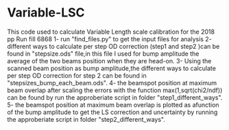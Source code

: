 # Variable-LSC
This code used to calculate Variable Length scale calibration for the 2018 pp Run fill 6868 
1- run "find_files.py" to get the input files for analysis
2- different ways to calculate per step OD correction (step1 and step2 )can be found in "stepsize.ods" file,in this file I used for bump amplitude the average of the two beams position when they are head-on.
3- Using the scanned beam position as bump amplitude,the different ways to calculate per step OD correction for step 2 can be found in "stepsizes_bump_each_beam.ods".
4- the beamspot position at maximum beam overlap after scaling the errors with the function max(1,sqrt(chi2/ndf)) can be found by run the approberiate script in folder "step1_different_ways". 
5- the beamspot position at maximum beam overlap is plotted as afunction of the bump amplitude to get the LS correction and uncertainty by running the approberiate script in folder "step2_different_ways".
